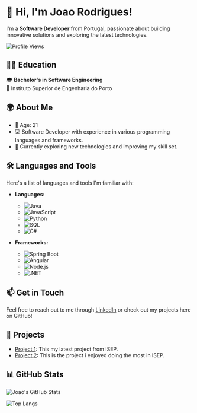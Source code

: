 # 👋 Hi, I'm Joao Rodrigues!

I'm a **Software Developer** from Portugal, passionate about building innovative solutions and exploring the latest technologies.

![Profile Views](https://komarev.com/ghpvc/?username=J0A0R&color=blue) 

## 🧑‍🎓 Education
🎓 **Bachelor's in Software Engineering**  
📍 Instituto Superior de Engenharia do Porto  

## 🌍 About Me
- 👶 Age: 21
- 💻 Software Developer with experience in various programming languages and frameworks.
- 🌱 Currently exploring new technologies and improving my skill set.

## 🛠️ Languages and Tools
Here's a list of languages and tools I'm familiar with:

- **Languages:**
  - ![Java](https://img.shields.io/badge/Java-007396?style=flat&logo=java&logoColor=white)
  - ![JavaScript](https://img.shields.io/badge/JavaScript-FFFF00?style=flat&logo=javascript&logoColor=black)
  - ![Python](https://img.shields.io/badge/Python-3776AB?style=flat&logo=python&logoColor=white)
  - ![SQL](https://img.shields.io/badge/SQL-4479A1?style=flat&logo=mysql&logoColor=white)
  - ![C#](https://img.shields.io/badge/C%23-239120?style=flat&logo=csharp&logoColor=white)

- **Frameworks:**
  - ![Spring Boot](https://img.shields.io/badge/Spring%20Boot-6DB33F?style=flat&logo=spring&logoColor=white)
  - ![Angular](https://img.shields.io/badge/Angular-DD0031?style=flat&logo=angular&logoColor=white)
  - ![Node.js](https://img.shields.io/badge/Node.js-339933?style=flat&logo=node.js&logoColor=white)
  - ![.NET](https://img.shields.io/badge/.NET-512BD4?style=flat&logo=.net&logoColor=white)

## 📫 Get in Touch
Feel free to reach out to me through [LinkedIn](https://www.linkedin.com/in/jo4o-r0drigu3s/) or check out my projects here on GitHub!

## 🚀 Projects
- [Project 1](https://github.com/J0A0R/LAPR5_ISEP): This my latest project from ISEP.
- [Project 2](https://github.com/J0A0R/LAPR4_ISEP): This is the project i enjoyed doing the most in ISEP.

## 📊 GitHub Stats
![Joao's GitHub Stats](https://github-readme-stats.vercel.app/api?username=J0A0R&show_icons=true&theme=radical)

![Top Langs](https://github-readme-stats.vercel.app/api/top-langs/?username=J0A0R&layout=compact&theme=radical)

